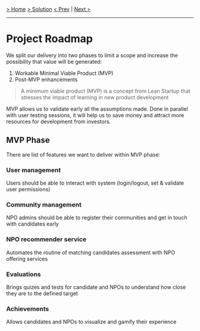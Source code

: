 [> Home](../README.md)  [> Solution](README.md)
[< Prev]()  |  [Next >]()
<hr />

# Project Roadmap

We split our delivery into two phases to limit a scope and increase the possibility that value will be generated:
1. Workable Minimal Viable Product (MVP)
2. Post-MVP enhancements

> A minimum viable product (MVP) is a concept from Lean Startup that stresses the impact of learning in new product development

MVP allows us to validate early all the assumptions made. Done in parallel with user testing sessions, it will help us to save money and attract more resources for development from investors.

## MVP Phase

There are list of features we want to deliver within MVP phase:

### User management
Users should be able to interact with system (login/logout, set & validate user permissions)

### Community management
NPO admins should be able to register their communities and get in touch with candidates early

### NPO recommender service
Automates the routine of matching candidates assessment with NPO offering services

### Evaluations
Brings quizes and tests for candidate and NPOs to understand how close they are to the defined target

### Achievements
Allows candidates and NPOs to visualize and gamify their experience
